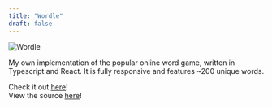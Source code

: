 ```yaml
---
title: "Wordle"
draft: false
---
```


![Wordle](/images/wordle.jpg)

My own implementation of the popular online word game, written in Typescript and React. It is fully
responsive and features ~200 unique words.

Check it out [here](https://wordle.jeffmadethiswebsite.com)!  
View the source [here](https://github.com/JeffHasAGithub/wordle-react)!


